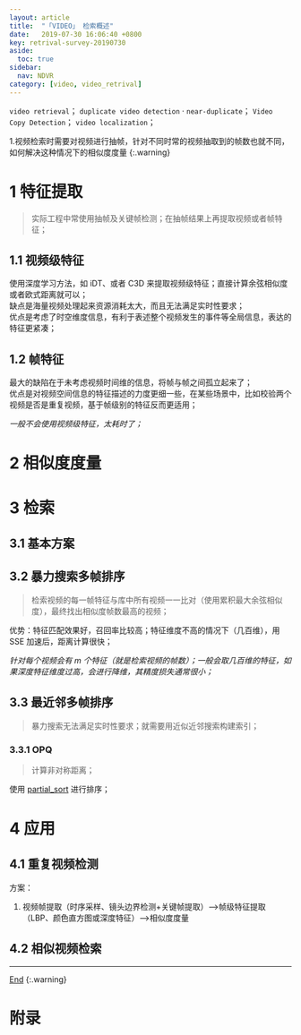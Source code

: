 ```yaml
---
layout: article
title:  "「VIDEO」 检索概述"
date:   2019-07-30 16:06:40 +0800
key: retrival-survey-20190730
aside:
  toc: true
sidebar:
  nav: NDVR
category: [video, video_retrival]
---
```

<span id='head'></span>  

<!--more-->  
`video retrieval`； `duplicate video detection` · `near-duplicate`； `Video Copy Detection`； `video localization`；    

1.视频检索时需要对视频进行抽帧，针对不同时常的视频抽取到的帧数也就不同，如何解决这种情况下的相似度度量
{:.warning}  

# 1 特征提取
>实际工程中常使用抽帧及关键帧检测；在抽帧结果上再提取视频或者帧特征；   

## 1.1 视频级特征
使用深度学习方法，如 iDT、或者 C3D 来提取视频级特征；直接计算余弦相似度或者欧式距离就可以；      
缺点是海量视频处理起来资源消耗太大，而且无法满足实时性要求；      
优点是考虑了时空维度信息，有利于表述整个视频发生的事件等全局信息，表达的特征更紧凑；    

## 1.2 帧特征
最大的缺陷在于未考虑视频时间维的信息，将帧与帧之间孤立起来了；     
优点是对视频空间信息的特征描述的力度更细一些，在某些场景中，比如校验两个视频是否是重复视频，基于帧级别的特征反而更适用；    

*一般不会使用视频级特征，太耗时了；*      


# 2 相似度度量



# 3 检索

## 3.1 基本方案


## 3.2 暴力搜索多帧排序
>检索视频的每一帧特征与库中所有视频一一比对（使用累积最大余弦相似度），最终找出相似度帧数最高的视频；     

优势：特征匹配效果好，召回率比较高；特征维度不高的情况下（几百维），用 SSE 加速后，距离计算很快；     

*针对每个视频会有 m 个特征（就是检索视频的帧数）；一般会取几百维的特征，如果深度特征维度过高，会进行降维，其精度损失通常很小；*    

## 3.3 最近邻多帧排序
>暴力搜索无法满足实时性要求；就需要用近似近邻搜索构建索引；    

### 3.3.1 OPQ
>计算非对称距离；    

使用 [partial_sort](https://www.cnblogs.com/qlee/archive/2011/05/25/2057281.html) 进行排序；    

# 4 应用
## 4.1 重复视频检测
方案：    
1. 视频帧提取（时序采样、镜头边界检测+关键帧提取）——>帧级特征提取（LBP、颜色直方图或深度特征）——>相似度度量    

## 4.2 相似视频检索

-------------------  
[End](#head)
{:.warning}  


# 附录
